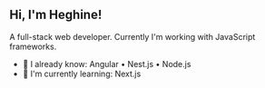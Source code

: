 ## Hi, I'm Heghine!

A full-stack web developer. Currently I'm working with JavaScript frameworks.

- 🧠 I already know: Angular • Nest.js • Node.js
- 🌱 I'm currently learning: Next.js

<!--
**ZeroaNinea/ZeroaNinea** is a ✨ _special_ ✨ repository because its `README.md` (this file) appears on your GitHub profile.

Here are some ideas to get you started:

- 🔭 I’m currently working on ...
- 🌱 I’m currently learning ...
- 👯 I’m looking to collaborate on ...
- 🤔 I’m looking for help with ...
- 💬 Ask me about ...
- 📫 How to reach me: ...
- 😄 Pronouns: ...
- ⚡ Fun fact: ...
-->
